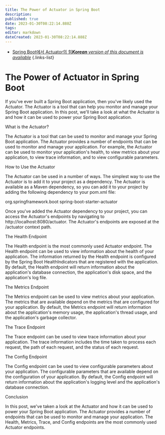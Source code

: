 ```yaml
---
title: The Power of Actuator in Spring Boot
description: 
published: true
date: 2023-01-30T08:22:14.888Z
tags: 
editor: markdown
dateCreated: 2023-01-30T08:22:14.888Z
---
```


- [Spring Boot에서 Actuator의 힘***Korean** version of this document is available*](/ko/Knowledge-base/Spring-Boot/the-power-of-actuator-in-spring-boot)
{.links-list}




# The Power of Actuator in Spring Boot

If you've ever built a Spring Boot application, then you've likely used the Actuator. The Actuator is a tool that can help you monitor and manage your Spring Boot application. In this post, we'll take a look at what the Actuator is and how it can be used to power your Spring Boot application.

What is the Actuator?

The Actuator is a tool that can be used to monitor and manage your Spring Boot application. The Actuator provides a number of endpoints that can be used to monitor and manage your application. For example, the Actuator can be used to monitor your application's health, to view metrics about your application, to view trace information, and to view configurable parameters.

How to Use the Actuator

The Actuator can be used in a number of ways. The simplest way to use the Actuator is to add it to your project as a dependency. The Actuator is available as a Maven dependency, so you can add it to your project by adding the following dependency to your pom.xml file:

<dependency>
<groupId>org.springframework.boot</groupId>
<artifactId>spring-boot-starter-actuator</artifactId>
</dependency>

Once you've added the Actuator dependency to your project, you can access the Actuator's endpoints by navigating to http://localhost:8080/actuator. The Actuator's endpoints are exposed at the /actuator context path.

The Health Endpoint

The Health endpoint is the most commonly used Actuator endpoint. The Health endpoint can be used to view information about the health of your application. The information returned by the Health endpoint is configured by the Spring Boot HealthIndicators that are registered with the application. By default, the Health endpoint will return information about the application's database connection, the application's disk space, and the application's log file.

The Metrics Endpoint

The Metrics endpoint can be used to view metrics about your application. The metrics that are available depend on the metrics that are configured for your application. By default, the Metrics endpoint will return information about the application's memory usage, the application's thread usage, and the application's garbage collector.

The Trace Endpoint

The Trace endpoint can be used to view trace information about your application. The trace information includes the time taken to process each request, the path of each request, and the status of each request.

The Config Endpoint

The Config endpoint can be used to view configurable parameters about your application. The configurable parameters that are available depend on the configuration of your application. By default, the Config endpoint will return information about the application's logging level and the application's database connection.

Conclusion

In this post, we've taken a look at the Actuator and how it can be used to power your Spring Boot application. The Actuator provides a number of endpoints that can be used to monitor and manage your application. The Health, Metrics, Trace, and Config endpoints are the most commonly used Actuator endpoints.
